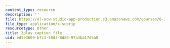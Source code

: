 ```yaml
---
content_type: resource
description: ''
file: https://ol-ocw-studio-app-production.s3.amazonaws.com/courses/8-334-statistical-mechanics-ii-statistical-physics-of-fields-spring-2014/ed5e3609b7c350d38d8697a3ba17d5a0_Rv1UBrGVGFk.vtt
file_type: application/x-subrip
resourcetype: Other
title: 3play caption file
uid: ed5e3609-b7c3-50d3-8d86-97a3ba17d5a0
---
```

